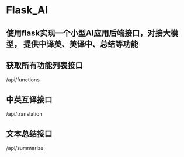 <!--
 * @Descripttion: 
 * @version: 
 * @Author: Gezhaoyuan
 * @Date: 2024-04-30 22:28:51
 * @LastEditors: Gezhaoyuan
 * @LastEditTime: 2024-04-30 22:34:44
-->
# Flask_AI

## 使用flask实现一个小型AI应用后端接口，对接大模型， 提供中译英、英译中、总结等功能

## 获取所有功能列表接口
/api/functions

## 中英互译接口
/api/translation

## 文本总结接口
/api/summarize